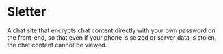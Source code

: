 # Sletter
A chat site that encrypts chat content directly with your own password on the front-end, so that even if your phone is seized or server data is stolen, the chat content cannot be viewed.
